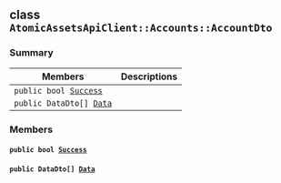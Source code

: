 ## class `AtomicAssetsApiClient::Accounts::AccountDto` 

### Summary

 Members                        | Descriptions                                
--------------------------------|---------------------------------------------
`public bool `[`Success`](#class_atomic_assets_api_client_1_1_accounts_1_1_account_dto_1a506fb037fbb6bfe8f254c021a2c3cfac) | 
`public DataDto[] `[`Data`](#class_atomic_assets_api_client_1_1_accounts_1_1_account_dto_1a6ed89521b3da4f30d2ab82c36d0afd13) | 

### Members

#### `public bool `[`Success`](#class_atomic_assets_api_client_1_1_accounts_1_1_account_dto_1a506fb037fbb6bfe8f254c021a2c3cfac) 

#### `public DataDto[] `[`Data`](#class_atomic_assets_api_client_1_1_accounts_1_1_account_dto_1a6ed89521b3da4f30d2ab82c36d0afd13) 

